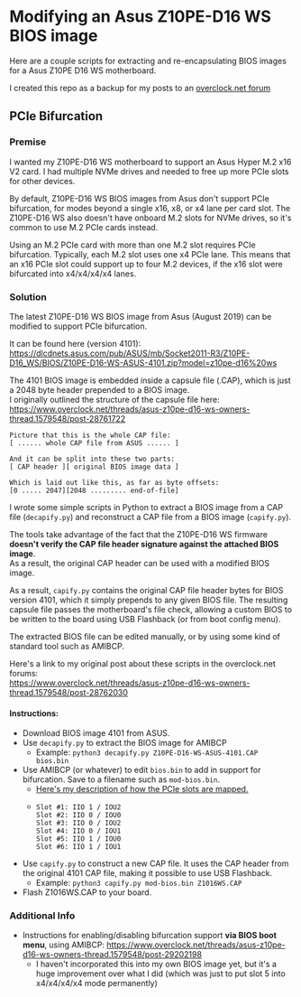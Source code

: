 # Modifying an Asus Z10PE-D16 WS BIOS image
Here are a couple scripts for extracting and re-encapsulating BIOS images for a Asus Z10PE D16 WS motherboard.  

I created this repo as a backup for my posts to an [overclock.net forum](https://www.overclock.net/threads/asus-z10pe-d16-ws-owners-thread.1579548/page-28)

## PCIe Bifurcation
### Premise
I wanted my Z10PE-D16 WS motherboard to support an Asus Hyper M.2 x16 V2 card. I had multiple NVMe drives and needed to free up more PCIe slots for other devices.  

By default, Z10PE-D16 WS BIOS images from Asus don't support PCIe bifurcation, for modes beyond a single x16, x8, or x4 lane per card slot.
The Z10PE-D16 WS also doesn't have onboard M.2 slots for NVMe drives, so it's common to use M.2 PCIe cards instead.  

Using an M.2 PCIe card with more than one M.2 slot requires PCIe bifurcation. Typically, each M.2 slot uses one x4 PCIe lane. This means that an x16 PCIe slot could support up to four M.2 devices, if the x16 slot were bifurcated into x4/x4/x4/x4 lanes.  

### Solution

The latest Z10PE-D16 WS BIOS image from Asus (August 2019) can be modified to support PCIe bifurcation.

It can be found here (version 4101):  
https://dlcdnets.asus.com/pub/ASUS/mb/Socket2011-R3/Z10PE-D16_WS/BIOS/Z10PE-D16-WS-ASUS-4101.zip?model=z10pe-d16%20ws

The 4101 BIOS image is embedded inside a capsule file (.CAP), which is just a 2048 byte header prepended to a BIOS image.  
I originally outlined the structure of the capsule file here:  
https://www.overclock.net/threads/asus-z10pe-d16-ws-owners-thread.1579548/post-28761722
```
Picture that this is the whole CAP file:
[ ...... whole CAP file from ASUS ...... ]

And it can be split into these two parts:
[ CAP header ][ original BIOS image data ]

Which is laid out like this, as far as byte offsets:
[0 ..... 2047][2048 ......... end-of-file]
```

I wrote some simple scripts in Python to extract a BIOS image from a CAP file (`decapify.py`) and reconstruct a CAP file from a BIOS image (`capify.py`).  

The tools take advantage of the fact that the Z10PE-D16 WS firmware **doesn't verify the CAP file header signature against the attached BIOS image**.  
As a result, the original CAP header can be used with a modified BIOS image.  

As a result, `capify.py` contains the original CAP file header bytes for BIOS version 4101, which it simply prepends to any given BIOS file. The resulting capsule file passes the motherboard's file check, allowing a custom BIOS to be written to the board using USB Flashback (or from boot config menu).  

The extracted BIOS file can be edited manually, or by using some kind of standard tool such as AMIBCP.  

Here's a link to my original post about these scripts in the overclock.net forums:  
https://www.overclock.net/threads/asus-z10pe-d16-ws-owners-thread.1579548/post-28762030

#### Instructions:
* Download BIOS image 4101 from ASUS.
* Use `decapify.py` to extract the BIOS image for AMIBCP
    * Example: `python3 decapify.py Z10PE-D16-WS-ASUS-4101.CAP bios.bin`
* Use AMIBCP (or whatever) to edit `bios.bin` to add in support for bifurcation. Save to a filename such as `mod-bios.bin`.
    * [Here's my description of how the PCIe slots are mapped.](https://www.overclock.net/threads/asus-z10pe-d16-ws-owners-thread.1579548/post-28516664)
    * ```
      Slot #1: IIO 1 / IOU2
      Slot #2: IIO 0 / IOU0
      Slot #3: IIO 0 / IOU2
      Slot #4: IIO 0 / IOU1
      Slot #5: IIO 1 / IOU0
      Slot #6: IIO 1 / IOU1
      ```
* Use `capify.py` to construct a new CAP file. It uses the CAP header from the original 4101 CAP file, making it possible to use USB Flashback.
    * Example: `python3 capify.py mod-bios.bin Z1016WS.CAP`
* Flash Z1016WS.CAP to your board.

### Additional Info
* Instructions for enabling/disabling bifurcation support **via BIOS boot menu**, using AMIBCP: https://www.overclock.net/threads/asus-z10pe-d16-ws-owners-thread.1579548/post-29202198
    * I haven't incorporated this into my own BIOS image yet, but it's a huge improvement over what I did (which was just to put slot 5 into x4/x4/x4/x4 mode permanently)
